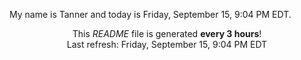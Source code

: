 My name is Tanner and today is Friday, September 15, 9:04 PM EDT.

<p align="center">This <i>README</i> file is generated <b>every 3 hours</b>!</br>Last refresh: Friday, September 15, 9:04 PM EDT<br /></p>
